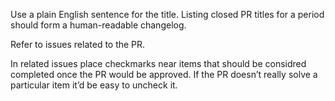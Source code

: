 Use a plain English sentence for the title. Listing closed PR titles for
a period should form a human-readable changelog.

Refer to issues related to the PR.

In related issues place checkmarks near items that should be considred
completed once the PR would be approved. If the PR doesn’t really solve
a particular item it’d be easy to uncheck it.
